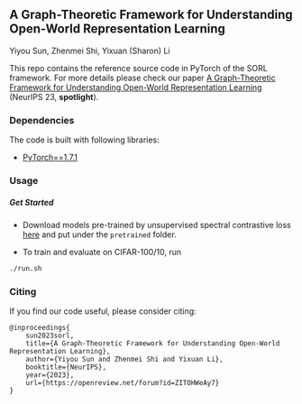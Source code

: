 ## A Graph-Theoretic Framework for Understanding Open-World Representation Learning
Yiyou Sun, Zhenmei Shi, Yixuan (Sharon) Li


This repo contains the reference source code in PyTorch of the SORL framework. 
For more details please check our paper [A Graph-Theoretic Framework for Understanding Open-World Representation Learning](https://openreview.net/pdf?id=ZITOHWeAy7) (NeurIPS 23, **spotlight**). 

### Dependencies

The code is built with following libraries:

- [PyTorch==1.7.1](https://pytorch.org/)

### Usage

##### Get Started
- Download models pre-trained by unsupervised spectral contrastive loss [here](https://drive.google.com/drive/folders/1Xhk42VThcMOMfsSYMCzoUSVY9LRZ3TYf?usp=sharing) and put under the `pretrained` folder.

- To train and evaluate on CIFAR-100/10, run

```bash
./run.sh
```

### Citing

If you find our code useful, please consider citing:

```
@inproceedings{
    sun2023sorl,
    title={A Graph-Theoretic Framework for Understanding Open-World Representation Learning},
    author={Yiyou Sun and Zhenmei Shi and Yixuan Li},
    booktitle={NeurIPS},
    year={2023},
    url={https://openreview.net/forum?id=ZITOHWeAy7}
}
```